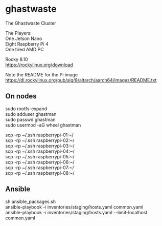 # ghastwaste
The Ghastwaste Cluster  

The Players:  
One Jetson Nano  
Eight Raspberry Pi 4  
One tired AMD PC  

Rocky 8.10  
https://rockylinux.org/download  

Note the README for the Pi image  
https://dl.rockylinux.org/pub/sig/8/altarch/aarch64/images/README.txt  

## On nodes  
sudo rootfs-expand  
sudo adduser ghastman   
sudo passwd ghastman  
sudo usermod -aG wheel ghastman   

scp -rp ~/.ssh raspberrypi-01:~/  
scp -rp ~/.ssh raspberrypi-02:~/  
scp -rp ~/.ssh raspberrypi-03:~/  
scp -rp ~/.ssh raspberrypi-04:~/  
scp -rp ~/.ssh raspberrypi-05:~/  
scp -rp ~/.ssh raspberrypi-06:~/  
scp -rp ~/.ssh raspberrypi-07:~/  
scp -rp ~/.ssh raspberrypi-08:~/  

## Ansible  
sh ansible_packages.sh  
ansible-playbook -i inventories/staging/hosts.yaml common.yaml  
ansible-playbook -i inventories/staging/hosts.yaml --limit-localhost common.yaml  